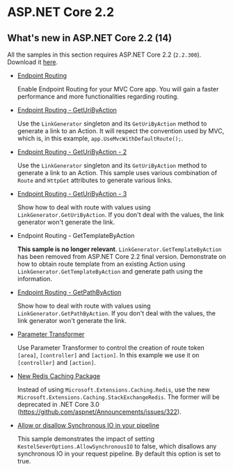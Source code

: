 # ASP.NET Core 2.2

## What's new in ASP.NET Core 2.2 (14)

  All the samples in this section requires ASP.NET Core 2.2 (`2.2.300`). Download it [here](https://www.microsoft.com/net/download/dotnet-core/2.2).
  
  * [Endpoint Routing](endpoint-routing)

    Enable Endpoint Routing for your MVC Core app. You will gain a faster performance and more functionalities regarding routing. 

  * [Endpoint Routing - GetUriByAction](endpoint-routing-2)

    Use the `LinkGenerator` singleton and its `GetUriByAction` method to generate a link to an Action. It will respect the convention used by MVC, which is, in this example, `app.UseMvcWithDefaultRoute();`.

  * [Endpoint Routing - GetUriByAction - 2](endpoint-routing-3)

    Use the `LinkGenerator` singleton and its `GetUriByAction` method to generate a link to an Action. This sample uses various combination of `Route` and `HttpGet` attributes to generate various links.
    
  * [Endpoint Routing - GetUriByAction - 3](endpoint-routing-4)

    Show how to deal with route with values using `LinkGenerator.GetUriByAction`. If you don't deal with the values, the link generator won't generate the link.

  * Endpoint Routing - GetTemplateByAction

    __This sample is no longer relevant__. `LinkGenerator.GetTemplateByAction` has been removed from ASP.NET Core 2.2 final version.
    Demonstrate on how to obtain route template from an existing Action using `LinkGenerator.GetTemplateByAction` and generate path using the information.

  * [Endpoint Routing - GetPathByAction](endpoint-routing-6)

    Show how to deal with route with values using `LinkGenerator.GetPathByAction`. If you don't deal with the values, the link generator won't generate the link.

  * [Parameter Transformer ](parameter-transformer)
     
    Use Parameter Transformer to control the creation of route token `[area]`, `[controller]` and `[action]`. In this example we use it on `[controller]` and `[action]`.
   
  * [New Redis Caching Package](new-redis-caching-package)

    Instead of using `Microsoft.Extensions.Caching.Redis`, use the new `Microsoft.Extensions.Caching.StackExchangeRedis`. The former will be deprecated in .NET Core 3.0 (https://github.com/aspnet/Announcements/issues/322). 

  * [Allow or disallow Synchronous IO in your pipeline](allow-sync-io)

    This sample demonstrates the impact of setting `KestelSeverOptions.AllowSynchronousIO` to false, which disallows any synchronous IO in your request pipeline. By default this option is set to true.

